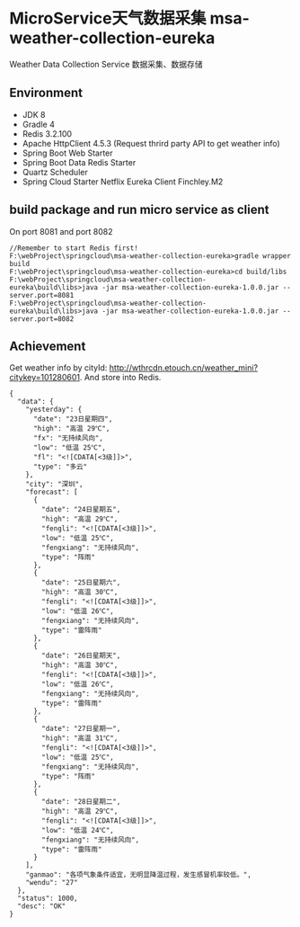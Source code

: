 # MicroService天气数据采集 msa-weather-collection-eureka
Weather Data Collection Service
数据采集、数据存储
## Environment
+ JDK 8
+ Gradle 4
+ Redis 3.2.100
+ Apache HttpClient 4.5.3 (Request thrird party API to get weather info)
+ Spring Boot Web Starter
+ Spring Boot Data Redis Starter
+ Quartz Scheduler
+ Spring Cloud Starter Netflix Eureka Client Finchley.M2
## build package and run micro service as client
On port 8081 and port 8082
```
//Remember to start Redis first!
F:\webProject\springcloud\msa-weather-collection-eureka>gradle wrapper build
F:\webProject\springcloud\msa-weather-collection-eureka>cd build/libs
F:\webProject\springcloud\msa-weather-collection-eureka\build\libs>java -jar msa-weather-collection-eureka-1.0.0.jar --server.port=8081
F:\webProject\springcloud\msa-weather-collection-eureka\build\libs>java -jar msa-weather-collection-eureka-1.0.0.jar --server.port=8082
```
## Achievement
Get weather info by cityId: http://wthrcdn.etouch.cn/weather_mini?citykey=101280601.
And store into Redis.
```
{
  "data": {
    "yesterday": {
      "date": "23日星期四",
      "high": "高温 29℃",
      "fx": "无持续风向",
      "low": "低温 25℃",
      "fl": "<![CDATA[<3级]]>",
      "type": "多云"
    },
    "city": "深圳",
    "forecast": [
      {
        "date": "24日星期五",
        "high": "高温 29℃",
        "fengli": "<![CDATA[<3级]]>",
        "low": "低温 25℃",
        "fengxiang": "无持续风向",
        "type": "阵雨"
      },
      {
        "date": "25日星期六",
        "high": "高温 30℃",
        "fengli": "<![CDATA[<3级]]>",
        "low": "低温 26℃",
        "fengxiang": "无持续风向",
        "type": "雷阵雨"
      },
      {
        "date": "26日星期天",
        "high": "高温 30℃",
        "fengli": "<![CDATA[<3级]]>",
        "low": "低温 26℃",
        "fengxiang": "无持续风向",
        "type": "雷阵雨"
      },
      {
        "date": "27日星期一",
        "high": "高温 31℃",
        "fengli": "<![CDATA[<3级]]>",
        "low": "低温 25℃",
        "fengxiang": "无持续风向",
        "type": "阵雨"
      },
      {
        "date": "28日星期二",
        "high": "高温 29℃",
        "fengli": "<![CDATA[<3级]]>",
        "low": "低温 24℃",
        "fengxiang": "无持续风向",
        "type": "雷阵雨"
      }
    ],
    "ganmao": "各项气象条件适宜，无明显降温过程，发生感冒机率较低。",
    "wendu": "27"
  },
  "status": 1000,
  "desc": "OK"
}
```